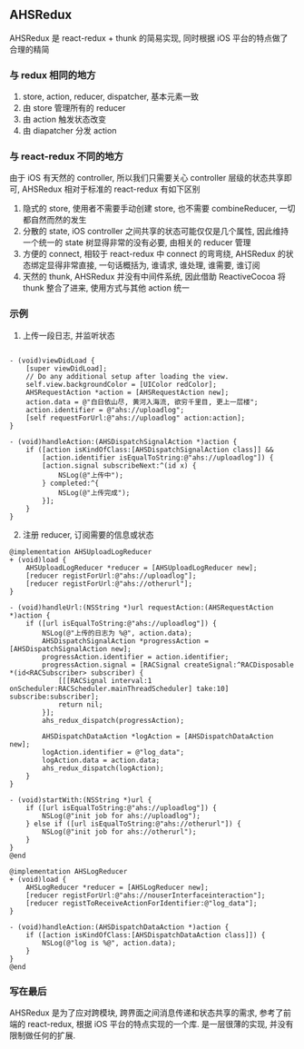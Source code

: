 ## AHSRedux
AHSRedux 是 react-redux + thunk 的简易实现, 同时根据 iOS 平台的特点做了合理的精简

### 与 redux 相同的地方
1. store, action, reducer, dispatcher, 基本元素一致
2. 由 store 管理所有的 reducer
3. 由 action 触发状态改变
4. 由 diapatcher 分发 action

### 与 react-redux 不同的地方
由于 iOS 有天然的 controller, 所以我们只需要关心 controller 层级的状态共享即可, AHSRedux 相对于标准的 react-redux 有如下区别
1. 隐式的 store, 使用者不需要手动创建 store, 也不需要 combineReducer, 一切都自然而然的发生
2. 分散的 state, iOS controller 之间共享的状态可能仅仅是几个属性, 因此维持一个统一的 state 树显得非常的没有必要, 由相关的 reducer 管理
3. 方便的 connect, 相较于 react-redux 中 connect 的弯弯绕, AHSRedux 的状态绑定显得非常直接, 一句话概括为, 谁请求, 谁处理, 谁需要, 谁订阅
4. 天然的 thunk, AHSRedux 并没有中间件系统, 因此借助 ReactiveCocoa 将 thunk 整合了进来, 使用方式与其他 action 统一

### 示例
1. 上传一段日志, 并监听状态
```objc

- (void)viewDidLoad {
    [super viewDidLoad];
    // Do any additional setup after loading the view.
    self.view.backgroundColor = [UIColor redColor];
    AHSRequestAction *action = [AHSRequestAction new];
    action.data = @"白日依山尽, 黄河入海流, 欲穷千里目, 更上一层楼";
    action.identifier = @"ahs://uploadlog";
    [self requestForUrl:@"ahs://uploadlog" action:action];
}

- (void)handleAction:(AHSDispatchSignalAction *)action {
    if ([action isKindOfClass:[AHSDispatchSignalAction class]] &&
        [action.identifier isEqualToString:@"ahs://uploadlog"]) {
        [action.signal subscribeNext:^(id x) {
            NSLog(@"上传中");
        } completed:^{
            NSLog(@"上传完成");
        }];
    }
}

```

2. 注册 reducer, 订阅需要的信息或状态

```objc
@implementation AHSUploadLogReducer
+ (void)load {
    AHSUploadLogReducer *reducer = [AHSUploadLogReducer new];
    [reducer registForUrl:@"ahs://uploadlog"];
    [reducer registForUrl:@"ahs://otherurl"];
}

- (void)handleUrl:(NSString *)url requestAction:(AHSRequestAction *)action {
    if ([url isEqualToString:@"ahs://uploadlog"]) {
        NSLog(@"上传的日志为 %@", action.data);
        AHSDispatchSignalAction *progressAction = [AHSDispatchSignalAction new];
        progressAction.identifier = action.identifier;
        progressAction.signal = [RACSignal createSignal:^RACDisposable *(id<RACSubscriber> subscriber) {
            [[[RACSignal interval:1 onScheduler:RACScheduler.mainThreadScheduler] take:10] subscribe:subscriber];
            return nil;
        }];
        ahs_redux_dispatch(progressAction);
        
        AHSDispatchDataAction *logAction = [AHSDispatchDataAction new];
        logAction.identifier = @"log_data";
        logAction.data = action.data;
        ahs_redux_dispatch(logAction);
    }
}

- (void)startWith:(NSString *)url {
    if ([url isEqualToString:@"ahs://uploadlog"]) {
        NSLog(@"init job for ahs://uploadlog");
    } else if ([url isEqualToString:@"ahs://otherurl"]) {
        NSLog(@"init job for ahs://otherurl");
    }
}
@end

@implementation AHSLogReducer
+ (void)load {
    AHSLogReducer *reducer = [AHSLogReducer new];
    [reducer registForUrl:@"ahs://nouserInterfaceinteraction"];
    [reducer registToReceiveActionForIdentifier:@"log_data"];
}

- (void)handleAction:(AHSDispatchDataAction *)action {
    if ([action isKindOfClass:[AHSDispatchDataAction class]]) {
        NSLog(@"log is %@", action.data);
    }
}
@end
```
### 写在最后
AHSRedux 是为了应对跨模块, 跨界面之间消息传递和状态共享的需求, 参考了前端的 react-redux, 根据 iOS 平台的特点实现的一个库. 是一层很薄的实现, 并没有限制做任何的扩展. 
